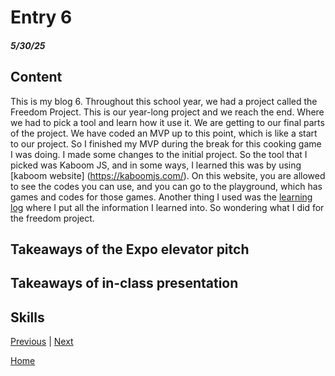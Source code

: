 # Entry 6
##### 5/30/25

## Content 
This is my blog 6. Throughout this school year, we had a project called the Freedom Project. This is our year-long project and we reach the end. Where we had to pick a tool and learn how it use it. We are getting to our final parts of the project. We have coded an MVP up to this point, which is like a start to our project. So I finished my MVP during the break for this cooking game I was doing. I made some changes to the initial project. So the tool that I picked was Kaboom JS, and in some ways, I learned this was by using [kaboom website] (https://kaboomjs.com/). On this website, you are allowed to see the codes you can use, and you can go to the playground, which has games and codes for those games. Another thing I used was the [learning log](../tool/learning-log.md) where I put all the information I learned into. So wondering what I did for the freedom project. 




## Takeaways of the Expo elevator pitch

## Takeaways of in-class presentation 

## Skills 


[Previous](entry05.md) | [Next](entry07.md)

[Home](../README.md)

